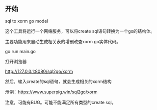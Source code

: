 ## 开始
sql to xorm go model

这个工具将运行一个网络服务，可以将create sql语句转换为一个go的结构体。

主要功能用来自动生成相关表的增删改查xorm go实体代码。

go run main.go

打开浏览器

http://127.0.0.1:8080/sql2go/xorm

然后，输入create的sql语句，就会生成相关的xorm结构

示例：https://www.superpig.win/sql2go/xorm

注意，可能有BUG。可能不能满足所有类型的create sql。

